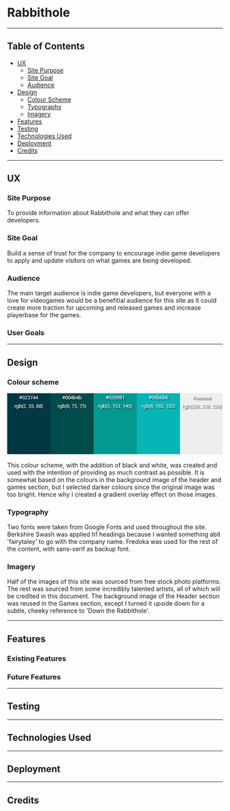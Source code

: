 # Rabbithole
- - - 

## Table of Contents

* [UX](#ux)
  * [Site Purpose](#site-purpose)
  * [Site Goal](#site-goal)
  * [Audience](#audience)
* [Design](#design)
  * [Colour Scheme](#colour-scheme)
  * [Typography](#typography)
  * [Imagery](#imagery)
* [Features](#features)
* [Testing](#testing)
* [Technologies Used](#technologies-used)
* [Deployment](#deployment)
* [Credits](#credits)

- - - 

## UX

### Site Purpose
To provide information about Rabbithole and what they can offer developers.

### Site Goal
Build a sense of trust for the company to encourage indie game developers to apply and update visitors on what games are being developed.

### Audience
The main target audience is indie game developers, but everyone with a love for videogames would be a benefitial audience for this site as it could create more traction for upcoming and released games and increase playerbase for the games.


### User Goals

---
## Design

### Colour scheme
![Colour Palette](assets/readme-images/colour_scheme.png)

This colour scheme, with the addition of black and white, was created and used with the intention of providing as much contrast as possible. It is somewhat based on the colours in the background image of the header and games section, but I selected darker colours since the original image was too bright. Hence why I created a gradient overlay effect on those images.

### Typography
Two fonts were taken from Google Fonts and used throughout the site.
Berkshire Swash was applied h1 headings because I wanted something abit 'fairytaley' to go with the company name. Fredoka was used for the rest of the content, with sans-serif as backup font.

### Imagery
Half of the images of this site was sourced from free stock photo platforms.
The rest was sourced from some incredibly talented artists, all of which will be credited in this document. The background image of the Header section was reused in the Games section, except I turned it upside down for a subtle, cheeky reference to 'Down the Rabbithole'.
- - -

## Features

### Existing Features

### Future Features

---

## Testing

---

## Technologies Used

---

## Deployment

---

## Credits
